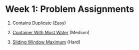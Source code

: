 # Week 1: Problem Assignments

1. [Contains Duplicate](https://leetcode.com/problems/contains-duplicate/) (Easy)

2. [Container With Most Water](https://leetcode.com/problems/container-with-most-water/) (Medium)

3. [Sliding Window Maximum](https://leetcode.com/problems/sliding-window-maximum/) (Hard)
